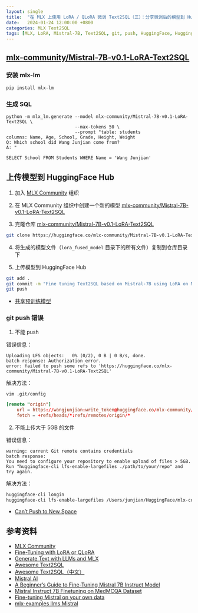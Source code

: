 ```yaml
---
layout: single
title:  "在 MLX 上使用 LoRA / QLoRA 微调 Text2SQL（三）：分享微调后的模型到 HuggingFace Hub"
date:   2024-01-24 12:00:00 +0800
categories: MLX Text2SQL
tags: [MLX, LoRA, Mistral-7B, Text2SQL, git, push, HuggingFace, HuggingFaceHub, MLXCommunity, MacBookProM2Max]
---
```


## [mlx-community/Mistral-7B-v0.1-LoRA-Text2SQL](https://huggingface.co/mlx-community/Mistral-7B-v0.1-LoRA-Text2SQL)

### 安装 mlx-lm

```bash
pip install mlx-lm
```

### 生成 SQL
```
python -m mlx_lm.generate --model mlx-community/Mistral-7B-v0.1-LoRA-Text2SQL \
                          --max-tokens 50 \
                          --prompt "table: students
columns: Name, Age, School, Grade, Height, Weight
Q: Which school did Wang Junjian come from?
A: "
```
```
SELECT School FROM Students WHERE Name = 'Wang Junjian'
```


## 上传模型到 HuggingFace Hub

1. 加入 [MLX Community](https://huggingface.co/mlx-community) 组织

2. 在 MLX Community 组织中创建一个新的模型 [mlx-community/Mistral-7B-v0.1-LoRA-Text2SQL](https://huggingface.co/mlx-community/Mistral-7B-v0.1-LoRA-Text2SQL)

3. 克隆仓库 [mlx-community/Mistral-7B-v0.1-LoRA-Text2SQL](https://huggingface.co/mlx-community/Mistral-7B-v0.1-LoRA-Text2SQL)

```bash
git clone https://huggingface.co/mlx-community/Mistral-7B-v0.1-LoRA-Text2SQL
```

4. 将生成的模型文件（`lora_fused_model` 目录下的所有文件）复制到仓库目录下

5. 上传模型到 HuggingFace Hub

```bash
git add .
git commit -m "Fine tuning Text2SQL based on Mistral-7B using LoRA on MLX" 
git push
```

- [共享预训练模型](https://huggingface.co/learn/nlp-course/zh-CN/chapter4/3?fw=pt)

### git push 错误

1. 不能 push

错误信息：

```
Uploading LFS objects:   0% (0/2), 0 B | 0 B/s, done.                                                                                                                                                                                              
batch response: Authorization error.
error: failed to push some refs to 'https://huggingface.co/mlx-community/Mistral-7B-v0.1-LoRA-Text2SQL'
```

解决方法：

```bash
vim .git/config
```
```conf
[remote "origin"]
    url = https://wangjunjian:write_token@huggingface.co/mlx-community/Mistral-7B-v0.1-LoRA-Text2SQL
    fetch = +refs/heads/*:refs/remotes/origin/*
```

2. 不能上传大于 5GB 的文件

错误信息：

```
warning: current Git remote contains credentials                                                                                                                                                                                                   
batch response: 
You need to configure your repository to enable upload of files > 5GB.
Run "huggingface-cli lfs-enable-largefiles ./path/to/your/repo" and try again.
```


解决方法：

```bash
huggingface-cli longin
huggingface-cli lfs-enable-largefiles /Users/junjian/HuggingFace/mlx-community/Mistral-7B-v0.1-LoRA-Text2SQL
```

- [Can’t Push to New Space](https://discuss.huggingface.co/t/cant-push-to-new-space/35319)


## 参考资料
- [MLX Community](https://huggingface.co/mlx-community)
- [Fine-Tuning with LoRA or QLoRA](https://github.com/ml-explore/mlx-examples/tree/main/lora)
- [Generate Text with LLMs and MLX](https://github.com/ml-explore/mlx-examples/tree/main/llms)
- [Awesome Text2SQL](https://github.com/eosphoros-ai/Awesome-Text2SQL)
- [Awesome Text2SQL（中文）](https://github.com/eosphoros-ai/Awesome-Text2SQL/blob/main/README.zh.md)
- [Mistral AI](https://huggingface.co/mistralai)
- [A Beginner’s Guide to Fine-Tuning Mistral 7B Instruct Model](https://adithyask.medium.com/a-beginners-guide-to-fine-tuning-mistral-7b-instruct-model-0f39647b20fe)
- [Mistral Instruct 7B Finetuning on MedMCQA Dataset](https://saankhya.medium.com/mistral-instruct-7b-finetuning-on-medmcqa-dataset-6ec2532b1ff1)
- [Fine-tuning Mistral on your own data](https://github.com/brevdev/notebooks/blob/main/mistral-finetune-own-data.ipynb)
- [mlx-examples llms Mistral](https://github.com/ml-explore/mlx-examples/blob/main/llms/mistral/README.md)
